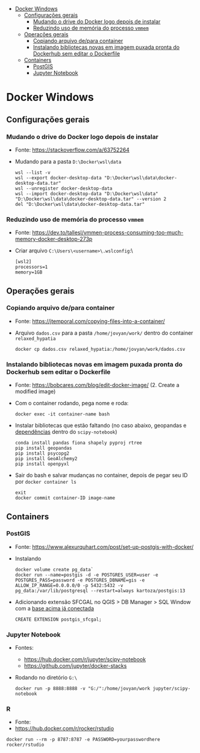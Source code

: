 - [Docker Windows](#docker-windows)
  - [Configurações gerais](#configurações-gerais)
    - [Mudando o drive do Docker logo depois de instalar](#mudando-o-drive-do-docker-logo-depois-de-instalar)
    - [Reduzindo uso de memória do processo `vmmem`](#reduzindo-uso-de-memória-do-processo-vmmem)
  - [Operações gerais](#operações-gerais)
    - [Copiando arquivo de/para container](#copiando-arquivo-depara-container)
    - [Instalando bibliotecas novas em imagem puxada pronta do Dockerhub sem editar o Dockerfile](#instalando-bibliotecas-novas-em-imagem-puxada-pronta-do-dockerhub-sem-editar-o-dockerfile)
  - [Containers](#containers)
    - [PostGIS](#postgis)
    - [Jupyter Notebook](#jupyter-notebook)

# Docker Windows
## Configurações gerais
### Mudando o drive do Docker logo depois de instalar
 - Fonte: https://stackoverflow.com/a/63752264
 - Mudando para a pasta `D:\Docker\wsl\data`
  
    ```
    wsl --list -v
    wsl --export docker-desktop-data "D:\Docker\wsl\data\docker-desktop-data.tar"
    wsl --unregister docker-desktop-data
    wsl --import docker-desktop-data "D:\Docker\wsl\data" "D:\Docker\wsl\data\docker-desktop-data.tar" --version 2
    del "D:\Docker\wsl\data\docker-desktop-data.tar"
    ```

### Reduzindo uso de memória do processo `vmmem`
 - Fonte: https://dev.to/tallesl/vmmen-process-consuming-too-much-memory-docker-desktop-273p

 - Criar arquivo `C:\Users\<username>\.wslconfig`:\
    ```
    [wsl2]
    processors=1
    memory=1GB
    ```

## Operações gerais
### Copiando arquivo de/para container
 - Fonte: https://jtemporal.com/copying-files-into-a-container/
 - Arquivo `dados.csv` para a pasta `/home/jovyan/work/` dentro do container `relaxed_hypatia`

    ```
    docker cp dados.csv relaxed_hypatia:/home/jovyan/work/dados.csv
    ```

### Instalando bibliotecas novas em imagem puxada pronta do Dockerhub sem editar o Dockerfile
 - Fonte: https://bobcares.com/blog/edit-docker-image/ (2. Create a modified image)

 - Com o container rodando, pega nome e roda:
    ```
    docker exec -it container-name bash
    ```

 - Instalar bibliotecas que estão faltando (no caso abaixo, geopandas e [dependências](https://geopandas.org/getting_started/install.html) dentro do `scipy-notebook`)
    ```
    conda install pandas fiona shapely pyproj rtree
    pip install geopandas
    pip install psycopg2
    pip install GeoAlchemy2
    pip install openpyxl
    ```

 - Sair do bash e salvar mudanças no container, depois de pegar seu ID por `docker container ls`
    ```
    exit
    docker commit container-ID image-name
    ```

## Containers
### PostGIS
 - Fonte: https://www.alexurquhart.com/post/set-up-postgis-with-docker/

 - Instalando

    ```
    docker volume create pg_data`
    docker run --name=postgis -d -e POSTGRES_USER=user -e POSTGRES_PASS=password -e POSTGRES_DBNAME=gis -e ALLOW_IP_RANGE=0.0.0.0/0 -p 5432:5432 -v pg_data:/var/lib/postgresql --restart=always kartoza/postgis:13
    ```
    
 - Adicionando extensão SFCGAL no QGIS > DB Manager > SQL Window com a [base acima já conectada](https://hub.packtpub.com/adding-postgis-layers-using-qgis-tutorial/)
    ```
    CREATE EXTENSION postgis_sfcgal;
    ```

### Jupyter Notebook
 - Fontes: 
   - https://hub.docker.com/r/jupyter/scipy-notebook
   - https://github.com/jupyter/docker-stacks

 - Rodando no diretório `G:\`
   ```
   docker run -p 8888:8888 -v "G:/":/home/jovyan/work jupyter/scipy-notebook
   ```
   
### R
 - Fonte:
  - https://hub.docker.com/r/rocker/rstudio

   ```
   docker run --rm -p 8787:8787 -e PASSWORD=yourpasswordhere rocker/rstudio
   ```
